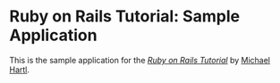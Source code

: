 # Ruby on Rails Tutorial: Sample Application

This is the sample application for the
[*Ruby on Rails Tutorial*](http://railstutorial.org/)
by [Michael Hartl](http://michaelhartl.com/).
